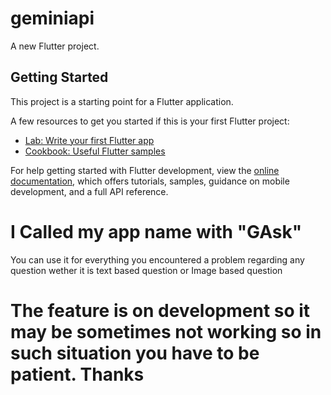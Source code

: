 # geminiapi

A new Flutter project.

## Getting Started

This project is a starting point for a Flutter application.

A few resources to get you started if this is your first Flutter project:

- [Lab: Write your first Flutter app](https://docs.flutter.dev/get-started/codelab)
- [Cookbook: Useful Flutter samples](https://docs.flutter.dev/cookbook)

For help getting started with Flutter development, view the
[online documentation](https://docs.flutter.dev/), which offers tutorials,
samples, guidance on mobile development, and a full API reference.

# I Called my app name with "GAsk"
You can use it for everything you encountered a problem regarding any question wether it is text based question or Image based question

# The feature is on development so it may be sometimes not working so in such situation you have to be patient. Thanks